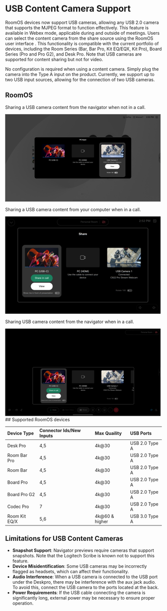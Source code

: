 # USB Content Camera Support

RoomOS devices now support USB cameras, allowing any USB 2.0 camera that supports the MJPEG format to function effectively. This feature is available in <!--- both Microsoft Teams Rooms  and --> Webex mode, applicable during and outside of meetings. Users can select the content camera from the share source using the RoomOS user interface <!--- or through the Microsoft Teams Rooms application interface-->. This functionality is compatible with the current portfolio of devices, including the Room Series (Bar, Bar Pro, Kit EQ/EQX, Kit Pro), Board Series (Pro and Pro G2), and Desk Pro. Note that USB cameras are supported for content sharing but not for video.

No configuration is required when using a content camera. Simply plug the camera into the Type A input on the product. Currently, we support up to two USB input sources, allowing for the connection of two USB cameras.

## RoomOS

Sharing a USB camera content from the navigator when not in a call.

<img src="/doc/images/MTR/USBContentCamera2.png" style="width: 500px"/>

Sharing a USB camera content from your computer when in a call.

<img src="/doc/images/MTR/USBContentCamera3.png" style="width: 500px"/>

Sharing USB camera content from the navigator when in a call.

<img src="/doc/images/MTR/USBContentCamera4.png" style="width: 500px"/>
<!--- 
## Microsoft Teams Rooms

You can use Microsoft Teams Rooms settings menu to select content camera source.

<img src="/doc/images/MTR/USBContentCamera5.png" style="width: 500px"/>

Sharing a USB camera content in a Microsoft Teams Rooms meeting.

<img src="/doc/images/MTR/USBContentCamera6.png" style="width: 500px"/>

Alternatively a USB camera can be selected as a share source from the side bar, allowing it to be shared with the share button.

<img src="/doc/images/MTR/USBContentCamera7.png" style="width: 500px"/>
-->
## Supported RoomOS devices 

|Device Type |Connector Ids/New Inputs |Max Quaility |USB Ports |
|:------------- |:------------- |:------------- |:------------- |
|Desk Pro|	4,5	|4k@30	|USB 2.0 Type A|
|Room Bar Pro|	4,5	|4k@30	|USB 2.0 Type A|
|Room Bar|	4,5	|4k@30	|USB 2.0 Type A|
|Board Pro|	4,5	|4k@30	|USB 2.0 Type A|
|Board Pro G2|	4,5	|4k@30	|USB 2.0 Type A|
|Codec Pro|	7	|4k@30	|USB 2.0 Type A|
|Room Kit EQ/X|	5,6	|4k@60 & higher	|USB 3.0 Type A|


## Limitations for USB Content Cameras

   
  * **Snapshot Support**: Navigator previews require cameras that support snapshots. Note that the Logitech Scribe is known not to support this feature.
  * **Device Misidentification**: Some USB cameras may be incorrectly flagged as headsets, which can affect their functionality.
  * **Audio Interference**: When a USB camera is connected to the USB port under the Deskpro, there may be interference with the aux jack audio. To avoid this, connect the USB camera to the ports located at the back.
  * **Power Requirements**: If the USB cable connecting the camera is significantly long, external power may be necessary to ensure proper operation.


